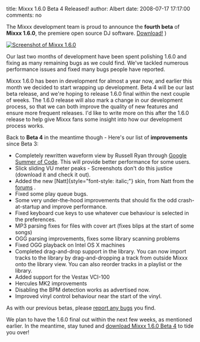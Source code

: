 title: Mixxx 1.6.0 Beta 4 Released!
author: Albert
date: 2008-07-17 17:17:00
comments: no

The Mixxx development team is proud to announce the **fourth beta** of **Mixxx 1.6.0**, the premiere open source DJ software. [Download!]({filename}/pages/download.md) )

[![Screenshot of Mixxx 1.6.0]({static}/images/news/Picture-2.png)]({static}/images/news/Picture-2.png)

Our last two months of development have been spent polishing 1.6.0 and fixing as many remaining bugs as we could find. We've tackled numerous performance issues and fixed many bugs people have reported.

Mixxx 1.6.0 has been in development for almost a year now, and earlier this month we decided to start wrapping up development.
Beta 4 will be our last beta release, and we're hoping to release 1.6.0 final within the next couple of weeks.
The 1.6.0 release will also mark a change in our development process, so that we can both improve the quality of new features and ensure more frequent releases.
I'd like to write more on this after the 1.6.0 release to help give Mixxx fans some insight into how our development process works.

Back to **Beta 4** in the meantime though - Here's our list of **improvements** since Beta 3:

- Completely rewritten waveform view by Russell Ryan through [Google Summer of Code](http://code.google.com/soc/2008/).
  This will provide better performance for some users.
- Slick sliding VU meter peaks - Screenshots don't do this justice (download it and check it out).
- Added the new [Natt]{style="font-style: italic;"} skin, from Natt from the [forums](http://www.mixxx.org/forums) .
- Fixed some play queue bugs.
- Some very under-the-hood improvements that should fix the odd crash-at-startup and improve performance.
- Fixed keyboard cue keys to use whatever cue behaviour is selected in the preferences.
- MP3 parsing fixes for files with cover art (fixes blips at the start of some songs)
- OGG parsing improvements, fixes some library scanning problems
- Fixed OGG playback on Intel OS X machines
- Completed drag-and-drop support in the library.
  You can now import tracks to the library by drag-and-dropping a track from outside Mixxx onto the library view. You can also reorder tracks in a playlist or the library.
- Added support for the Vestax VCI-100
- Hercules MK2 improvements
- Disabling the BPM detection works as advertised now.
- Improved vinyl control behaviour near the start of the vinyl.

As with our previous betas, please [report any bugs](https://bugs.launchpad.net/mixxx/) you find.

We plan to have the 1.6.0 final out within the next few weeks, as mentioned earlier.
In the meantime, stay tuned and [download Mixxx 1.6.0 Beta 4]({filename}/pages/download.md) to tide you over!
